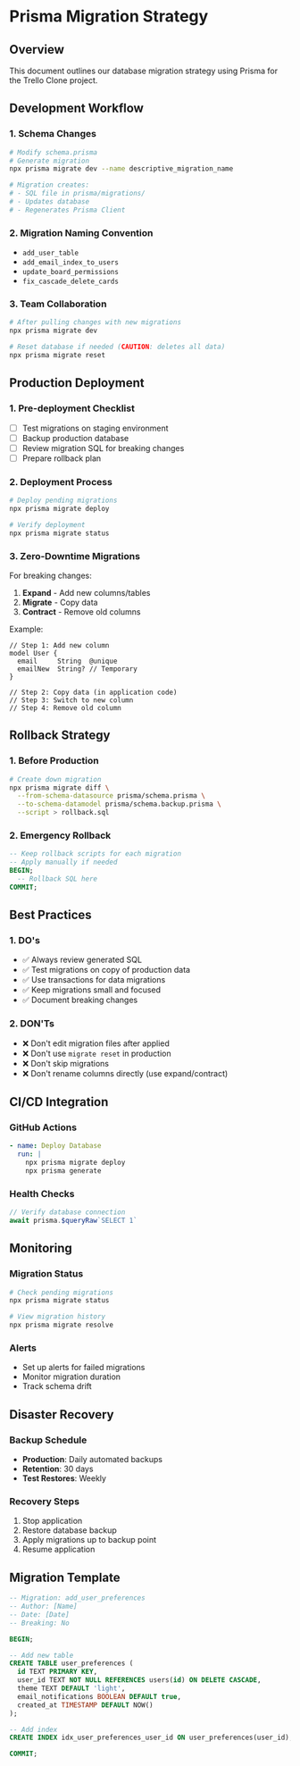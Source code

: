 # Prisma Migration Strategy

## Overview
This document outlines our database migration strategy using Prisma for the Trello Clone project.

## Development Workflow

### 1. Schema Changes
```bash
# Modify schema.prisma
# Generate migration
npx prisma migrate dev --name descriptive_migration_name

# Migration creates:
# - SQL file in prisma/migrations/
# - Updates database
# - Regenerates Prisma Client
```

### 2. Migration Naming Convention
- `add_user_table`
- `add_email_index_to_users`
- `update_board_permissions`
- `fix_cascade_delete_cards`

### 3. Team Collaboration
```bash
# After pulling changes with new migrations
npx prisma migrate dev

# Reset database if needed (CAUTION: deletes all data)
npx prisma migrate reset
```

## Production Deployment

### 1. Pre-deployment Checklist
- [ ] Test migrations on staging environment
- [ ] Backup production database
- [ ] Review migration SQL for breaking changes
- [ ] Prepare rollback plan

### 2. Deployment Process
```bash
# Deploy pending migrations
npx prisma migrate deploy

# Verify deployment
npx prisma migrate status
```

### 3. Zero-Downtime Migrations
For breaking changes:
1. **Expand** - Add new columns/tables
2. **Migrate** - Copy data
3. **Contract** - Remove old columns

Example:
```prisma
// Step 1: Add new column
model User {
  email     String  @unique
  emailNew  String? // Temporary
}

// Step 2: Copy data (in application code)
// Step 3: Switch to new column
// Step 4: Remove old column
```

## Rollback Strategy

### 1. Before Production
```bash
# Create down migration
npx prisma migrate diff \
  --from-schema-datasource prisma/schema.prisma \
  --to-schema-datamodel prisma/schema.backup.prisma \
  --script > rollback.sql
```

### 2. Emergency Rollback
```sql
-- Keep rollback scripts for each migration
-- Apply manually if needed
BEGIN;
  -- Rollback SQL here
COMMIT;
```

## Best Practices

### 1. DO's
- ✅ Always review generated SQL
- ✅ Test migrations on copy of production data
- ✅ Use transactions for data migrations
- ✅ Keep migrations small and focused
- ✅ Document breaking changes

### 2. DON'Ts
- ❌ Don't edit migration files after applied
- ❌ Don't use `migrate reset` in production
- ❌ Don't skip migrations
- ❌ Don't rename columns directly (use expand/contract)

## CI/CD Integration

### GitHub Actions
```yaml
- name: Deploy Database
  run: |
    npx prisma migrate deploy
    npx prisma generate
```

### Health Checks
```typescript
// Verify database connection
await prisma.$queryRaw`SELECT 1`
```

## Monitoring

### Migration Status
```bash
# Check pending migrations
npx prisma migrate status

# View migration history
npx prisma migrate resolve
```

### Alerts
- Set up alerts for failed migrations
- Monitor migration duration
- Track schema drift

## Disaster Recovery

### Backup Schedule
- **Production**: Daily automated backups
- **Retention**: 30 days
- **Test Restores**: Weekly

### Recovery Steps
1. Stop application
2. Restore database backup
3. Apply migrations up to backup point
4. Resume application

## Migration Template
```sql
-- Migration: add_user_preferences
-- Author: [Name]
-- Date: [Date]
-- Breaking: No

BEGIN;

-- Add new table
CREATE TABLE user_preferences (
  id TEXT PRIMARY KEY,
  user_id TEXT NOT NULL REFERENCES users(id) ON DELETE CASCADE,
  theme TEXT DEFAULT 'light',
  email_notifications BOOLEAN DEFAULT true,
  created_at TIMESTAMP DEFAULT NOW()
);

-- Add index
CREATE INDEX idx_user_preferences_user_id ON user_preferences(user_id);

COMMIT;
```